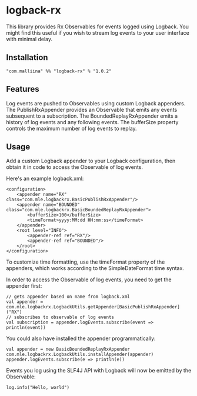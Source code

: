 # logback-rx #

This library provides Rx Observables for events logged using Logback.
You might find this useful if you wish to stream log events to your user interface with minimal delay.

## Installation ##

    "com.malliina" %% "logback-rx" % "1.0.2"

## Features ##

Log events are pushed to Observables using custom Logback appenders. The PublishRxAppender provides an Observable
that emits any events subsequent to a subscription. The BoundedReplayRxAppender emits a history of log events and any
following events. The bufferSize property controls the maximum number of log events to replay. 

## Usage ##

Add a custom Logback appender to your Logback configuration, then obtain it in code to access the Observable of log 
events.

Here's an example logback.xml:

    <configuration>
        <appender name="RX" class="com.mle.logbackrx.BasicPublishRxAppender"/>
        <appender name="BOUNDED" class="com.mle.logbackrx.BasicBoundedReplayRxAppender">
            <bufferSize>100</bufferSize>
            <timeFormat>yyyy:MM:dd HH:mm:ss</timeFormat>
        </appender>
        <root level="INFO">
            <appender-ref ref="RX"/>
            <appender-ref ref="BOUNDED"/>
        </root>
    </configuration>

To customize time formatting, use the timeFormat property of the appenders, which works according to the 
SimpleDateFormat time syntax.

In order to access the Observable of log events, you need to get the appender first:

    // gets appender based on name from logback.xml
    val appender = com.mle.logbackrx.LogbackUtils.getAppender[BasicPublishRxAppender]("RX")
    // subscribes to observable of log events
    val subscription = appender.logEvents.subscribe(event => println(event))

You could also have installed the appender programmatically:

    val appender = new BasicBoundedReplayRxAppender
    com.mle.logbackrx.LogbackUtils.installAppender(appender)
    appender.logEvents.subscribe(e => println(e))

Events you log using the SLF4J API with Logback will now be emitted by the Observable:

    log.info("Hello, world")
